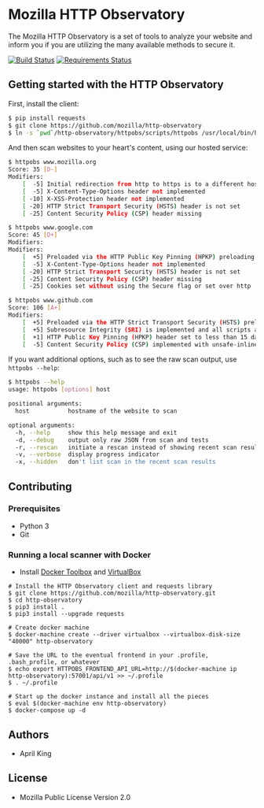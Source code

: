 # Mozilla HTTP Observatory

The Mozilla HTTP Observatory is a set of tools to analyze your website and inform you if you are utilizing the many available methods to secure it.

[![Build Status](https://travis-ci.org/marumari/http-observatory.svg?branch=master)](https://travis-ci.org/marumari/http-observatory) [![Requirements Status](https://requires.io/github/mozilla/http-observatory/requirements.svg?branch=master)](https://requires.io/github/mozilla/http-observatory/requirements/?branch=master)

## Getting started with the HTTP Observatory

First, install the client:
```bash
$ pip install requests
$ git clone https://github.com/mozilla/http-observatory
$ ln -s `pwd`/http-observatory/httpobs/scripts/httpobs /usr/local/bin/httpobs
```

And then scan websites to your heart's content, using our hosted service:

```bash
$ httpobs www.mozilla.org
Score: 35 [D-]
Modifiers:
    [  -5] Initial redirection from http to https is to a different host, preventing HSTS
    [  -5] X-Content-Type-Options header not implemented
    [ -10] X-XSS-Protection header not implemented
    [ -20] HTTP Strict Transport Security (HSTS) header is not set
    [ -25] Content Security Policy (CSP) header missing

$ httpobs www.google.com
Score: 45 [D+]
Modifiers:
Modifiers:
    [  +5] Preloaded via the HTTP Public Key Pinning (HPKP) preloading process
    [  -5] X-Content-Type-Options header not implemented
    [ -20] HTTP Strict Transport Security (HSTS) header is not set
    [ -25] Content Security Policy (CSP) header missing
    [ -25] Cookies set without using the Secure flag or set over http

$ httpobs www.github.com
Score: 106 [A+]
Modifiers:
    [  +5] Preloaded via the HTTP Strict Transport Security (HSTS) preloading process
    [  +5] Subresource Integrity (SRI) is implemented and all scripts are loaded from a secure origin
    [  +1] HTTP Public Key Pinning (HPKP) header set to less than 15 days (1296000)
    [  -5] Content Security Policy (CSP) implemented with unsafe-inline inside style-src directive
```

If you want additional options, such as to see the raw scan output, use `httpobs --help`:

```bash
$ httpobs --help
usage: httpobs [options] host

positional arguments:
  host           hostname of the website to scan

optional arguments:
  -h, --help     show this help message and exit
  -d, --debug    output only raw JSON from scan and tests
  -r, --rescan   initiate a rescan instead of showing recent scan results
  -v, --verbose  display progress indicator
  -x, --hidden   don't list scan in the recent scan results
```

## Contributing

### Prerequisites
* Python 3
* Git

### Running a local scanner with Docker
* Install [Docker Toolbox](https://www.docker.com/products/docker-toolbox) and [VirtualBox](https://www.virtualbox.org/wiki/Downloads)

```
# Install the HTTP Observatory client and requests library
$ git clone https://github.com/mozilla/http-observatory.git
$ cd http-observatory
$ pip3 install .
$ pip3 install --upgrade requests

# Create docker machine
$ docker-machine create --driver virtualbox --virtualbox-disk-size "40000" http-observatory

# Save the URL to the eventual frontend in your .profile, .bash_profile, or whatever
$ echo export HTTPOBS_FRONTEND_API_URL=http://$(docker-machine ip http-observatory):57001/api/v1 >> ~/.profile
$ . ~/.profile

# Start up the docker instance and install all the pieces
$ eval $(docker-machine env http-observatory)
$ docker-compose up -d
```

## Authors

* April King

## License

* Mozilla Public License Version 2.0
